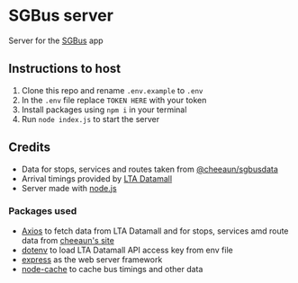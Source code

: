 # SGBus server
Server for the [SGBus](https://github.com/SlenPlayz/SGBus) app

## Instructions to host
1. Clone this repo and rename `.env.example` to `.env`
2. In the `.env` file replace `TOKEN HERE` with your token
3. Install packages using `npm i` in your terminal
4. Run `node index.js` to start the server

## Credits
 - Data for stops, services and routes taken from [@cheeaun/sgbusdata](https://github.com/cheeaun/sgbusdata) 
 - Arrival timings provided by [LTA Datamall](https://datamall.lta.gov.sg/content/datamall/en.html)
 - Server made with [node.js](https://nodejs.org)

### Packages used
 - [Axios](https://www.npmjs.com/package/axios) to fetch data from LTA Datamall and for stops, services amd route data from [cheeaun's site](https://data.busrouter.sg/)
 - [dotenv](https://www.npmjs.com/package/dotenv) to load LTA Datamall API access key from env file
 - [express](https://www.npmjs.com/package/express) as the web server framework
 - [node-cache](https://www.npmjs.com/package/node-cache) to cache bus timings and other data



